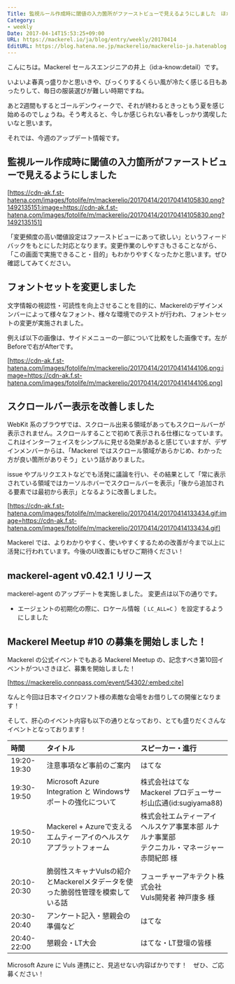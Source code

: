 ```yaml
---
Title: 監視ルール作成時に閾値の入力箇所がファーストビューで見えるようにしました　ほか
Category:
- weekly
Date: 2017-04-14T15:53:25+09:00
URL: https://mackerel.io/ja/blog/entry/weekly/20170414
EditURL: https://blog.hatena.ne.jp/mackerelio/mackerelio-ja.hatenablog.mackerel.io/atom/entry/10328749687236792435
---
```


こんにちは。Mackerel セールスエンジニアの井上（id:a-know:detail）です。

いよいよ春真っ盛りかと思いきや、びっくりするくらい風が冷たく感じる日もあったりして、毎日の服装選びが難しい時期ですね。

あと2週間もするとゴールデンウィークで、それが終わるときっともう夏を感じ始めるのでしょうね。そう考えると、今しか感じられない春をしっかり満喫したいなと思います。

それでは、今週のアップデート情報です。


## 監視ルール作成時に閾値の入力箇所がファーストビューで見えるようにしました

[https://cdn-ak.f.st-hatena.com/images/fotolife/m/mackerelio/20170414/20170414105830.png?1492135151:image=https://cdn-ak.f.st-hatena.com/images/fotolife/m/mackerelio/20170414/20170414105830.png?1492135151]

「変更頻度の高い閾値設定はファーストビューにあって欲しい」というフィードバックをもとにした対応となります。変更作業のしやすさもさることながら、「この画面で実施できること・目的」もわかりやすくなったかと思います。ぜひ確認してみてください。


## フォントセットを変更しました
文字情報の視認性・可読性を向上させることを目的に、Mackerelのデザインメンバーによって様々なフォント、様々な環境でのテストが行われ、フォントセットの変更が実施されました。

例えば以下の画像は、サイドメニューの一部について比較をした画像です。左がBeforeで右がAfterです。



[https://cdn-ak.f.st-hatena.com/images/fotolife/m/mackerelio/20170414/20170414144106.png:image=https://cdn-ak.f.st-hatena.com/images/fotolife/m/mackerelio/20170414/20170414144106.png]




## スクロールバー表示を改善しました
WebKit 系のブラウザでは、スクロール出来る領域があってもスクロールバーが表示されません。スクロールすることで初めて表示される仕様になっています。
これはインターフェイスをシンプルに見せる効果があると感じていますが、デザインメンバーからは、「Mackerel ではスクロール領域があらかじめ、わかった方が良い箇所がありそう」という話がありました。

issue やプルリクエストなどでも活発に議論を行い、その結果として「常に表示されている領域ではカーソルホバーでスクロールバーを表示」「後から追加される要素では最初から表示」となるように改善しました。



[https://cdn-ak.f.st-hatena.com/images/fotolife/m/mackerelio/20170414/20170414133434.gif:image=https://cdn-ak.f.st-hatena.com/images/fotolife/m/mackerelio/20170414/20170414133434.gif]




Mackerel では、よりわかりやすく、使いやすくするための改善が今まで以上に活発に行われています。今後のUI改善にもぜひご期待ください！

## mackerel-agent v0.42.1 リリース

mackerel-agent のアップデートを実施しました。
変更点は以下の通りです。

- エージェントの初期化の際に、ロケール情報（ `LC_ALL=C` ）を設定するようにしました


## Mackerel Meetup #10 の募集を開始しました！

Mackerel の公式イベントでもある Mackerel Meetup の、記念すべき第10回イベントがついさきほど、募集を開始しました！



[https://mackerelio.connpass.com/event/54302/:embed:cite]



なんと今回は日本マイクロソフト様の素敵な会場をお借りしての開催となります！

そして、肝心のイベント内容も以下の通りとなっており、とても盛りだくさんなイベントとなっております！

|時間|タイトル|スピーカー・進行|
|:--|:--|:--|
|19:20-19:30|注意事項など事前のご案内|はてな|
|19:30-19:50|Microsoft Azure Integration と Windowsサポートの強化について|株式会社はてな <br> Mackerel プロデューサー 杉山広通(id:sugiyama88)|
|19:50-20:10|Mackerel + Azureで支えるエムティーアイのヘルスケアプラットフォーム|株式会社エムティーアイ ヘルスケア事業本部 ルナルナ事業部 <br> テクニカル・マネージャー 赤間紀郎 様|
|20:10-20:30|脆弱性スキャナVulsの紹介とMackerelメタデータを使った脆弱性管理を模索している話|フューチャーアキテクト株式会社 <br> Vuls開発者 神戸康多 様|
|20:30-20:40|アンケート記入・懇親会の準備など|はてな|
|20:40-22:00|懇親会・LT大会|はてな・LT登壇の皆様|


Microsoft Azure に Vuls 連携にと、見逃せない内容ばかりです！　ぜひ、ご応募ください！
